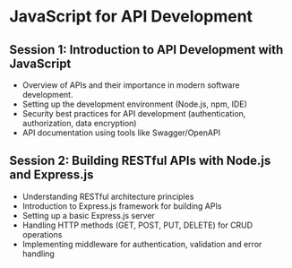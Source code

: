 # JavaScript for API Development

## Session 1: Introduction to API Development with JavaScript

- Overview of APIs and their importance in modern software development.
- Setting up the development environment (Node.js, npm, IDE)
- Security best practices for API development (authentication, authorization, data encryption)
- API documentation using tools like Swagger/OpenAPI

## Session 2: Building RESTful APIs with Node.js and Express.js

- Understanding RESTful architecture principles
- Introduction to Express.js framework for building APIs
- Setting up a basic Express.js server
- Handling HTTP methods (GET, POST, PUT, DELETE) for CRUD operations
- Implementing middleware for authentication, validation and error handling
